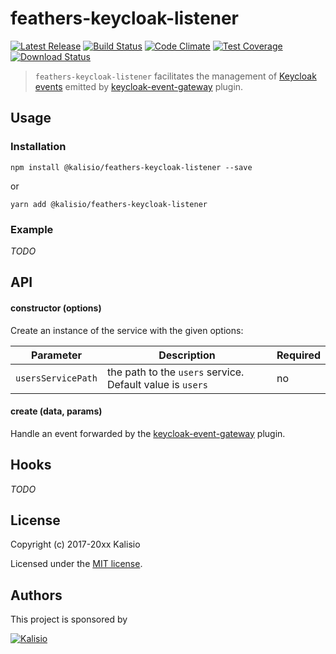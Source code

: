 # feathers-keycloak-listener

[![Latest Release](https://img.shields.io/github/v/tag/kalisio/feathers-keycloak-listener?sort=semver&label=latest)](https://github.com/kalisio/feathers-keycloak-listener/releases)
[![Build Status](https://github.com/kalisio/feathers-keycloak-listener/actions/workflows/main.yaml/badge.svg)](https://github.com/kalisio/feathers-keycloak-listener/actions/workflows/main.yaml)
[![Code Climate](https://codeclimate.com/github/kalisio/feathers-keycloak-listener/badges/gpa.svg)](https://codeclimate.com/github/kalisio/feathers-keycloak-listener)
[![Test Coverage](https://codeclimate.com/github/kalisio/feathers-keycloak-listener/badges/coverage.svg)](https://codeclimate.com/github/kalisio/feathers-keycloak-listener/coverage)
[![Download Status](https://img.shields.io/npm/dm/@kalisio/feathers-keycloak-listener.svg?style=flat-square)](https://www.npmjs.com/package/@kalisio/feathers-keycloak-listener)

> `feathers-keycloak-listener` facilitates the management of [Keycloak events](https://www.keycloak.org/docs-api/22.0.5/javadocs/org/keycloak/events/EventType.html) emitted by [keycloak-event-gateway](https://github.com/kalisio/keycloak-event-gateway) plugin.

## Usage

### Installation

```shell
npm install @kalisio/feathers-keycloak-listener --save
```

or

```shell
yarn add @kalisio/feathers-keycloak-listener
```

### Example

_TODO_


## API

#### constructor (options)

Create an instance of the service with the given options:

| Parameter | Description | Required |
|---|---|---|
|`usersServicePath` | the path to the `users` service. Default value is `users` | no |

#### create (data, params)

Handle an event forwarded by the [keycloak-event-gateway](https://github.com/kalisio/keycloak-event-gateway) plugin.

## Hooks

_TODO_

## License

Copyright (c) 2017-20xx Kalisio

Licensed under the [MIT license](LICENSE).

## Authors

This project is sponsored by 

[![Kalisio](https://s3.eu-central-1.amazonaws.com/kalisioscope/kalisio/kalisio-logo-black-256x84.png)](https://kalisio.com)





